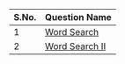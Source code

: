 S.No. | Question Name |
------|---------------|
1 | [Word Search](https://leetcode.com/problems/word-search/)
2 | [Word Search II](https://leetcode.com/problems/word-search-ii/)
